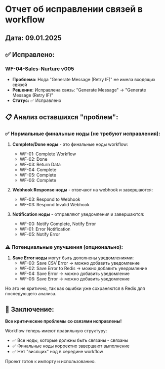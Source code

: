 # Отчет об исправлении связей в workflow

## Дата: 09.01.2025

## ✅ Исправлено:

### WF-04-Sales-Nurture v005
- **Проблема:** Нода "Generate Message (Retry IF)" не имела входящих связей
- **Решение:** Исправлена связь: "Generate Message" → "Generate Message (Retry IF)"
- **Статус:** ✅ Исправлено

## 📋 Анализ оставшихся "проблем":

### ✅ Нормальные финальные ноды (не требуют исправления):

1. **Complete/Done ноды** - это финальные ноды workflow:
   - WF-01: Complete Workflow
   - WF-02: Done  
   - WF-03: Return Data
   - WF-04: Complete
   - WF-05: Complete
   - WF-06: Complete

2. **Webhook Response ноды** - отвечают на webhook и завершаются:
   - WF-03: Respond to Webhook
   - WF-03: Respond Invalid Webhook

3. **Notification ноды** - отправляют уведомления и завершаются:
   - WF-00: Notify Complete, Notify Error
   - WF-01: Error Notification
   - WF-05: Notify Error

### ⚠️ Потенциальные улучшения (опционально):

1. **Save Error ноды** могут быть дополнены уведомлениями:
   - WF-00: Save CSV Error → можно добавить уведомление
   - WF-02: Save Error to Redis → можно добавить уведомление
   - WF-04: Save Error → можно добавить уведомление
   - WF-06: Save Error → можно добавить уведомление

Но это не критично, так как ошибки уже сохраняются в Redis для последующего анализа.

## 🎯 Заключение:

**Все критические проблемы со связями исправлены!**

Workflow теперь имеют правильную структуру:
- ✅ Все ноды, которые должны быть связаны - связаны
- ✅ Финальные ноды корректно завершают выполнение
- ✅ Нет "висящих" нод в середине workflow

Проект готов к импорту и использованию.